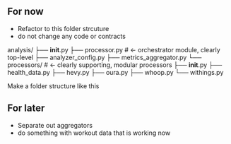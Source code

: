 
## For now

* Refactor to this folder strcuture
* do not change any code or contracts


analysis/
├── __init__.py
├── processor.py            # ← orchestrator module, clearly top-level
├── analyzer_config.py
├── metrics_aggregator.py
└── processors/             # ← clearly supporting, modular processors
    ├── __init__.py
    ├── health_data.py
    ├── hevy.py
    ├── oura.py
    ├── whoop.py
    └── withings.py


Make a folder structure like this

## For later

* Separate out aggregators
* do something with workout data that is working now